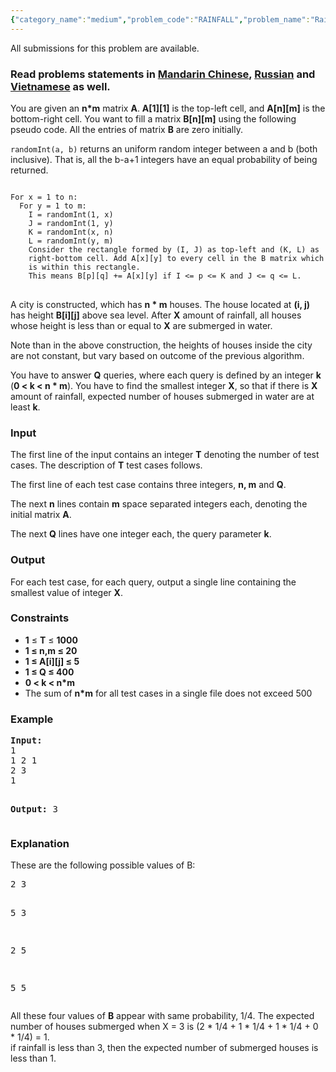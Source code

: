 ```yaml
---
{"category_name":"medium","problem_code":"RAINFALL","problem_name":"Rain vs City","languages_supported":{"0":"ADA","1":"ASM","2":"BASH","3":"BF","4":"C","5":"C99 strict","6":"CAML","7":"CLOJ","8":"CLPS","9":"CPP 4.3.2","10":"CPP 4.9.2","11":"CPP14","12":"CS2","13":"D","14":"ERL","15":"FORT","16":"FS","17":"GO","18":"HASK","19":"ICK","20":"ICON","21":"JAVA","22":"JS","23":"LISP clisp","24":"LISP sbcl","25":"LUA","26":"NEM","27":"NICE","28":"NODEJS","29":"PAS fpc","30":"PAS gpc","31":"PERL","32":"PERL6","33":"PHP","34":"PIKE","35":"PRLG","36":"PYPY","37":"PYTH","38":"PYTH 3.4","39":"RUBY","40":"SCALA","41":"SCM chicken","42":"SCM guile","43":"SCM qobi","44":"ST","45":"TCL","46":"TEXT","47":"WSPC"},"max_timelimit":2,"source_sizelimit":50000,"problem_author":"utkarsh_lath","problem_tester":null,"date_added":"7-07-2016","tags":{"0":"utkarsh_lath"},"time":{"view_start_date":1468063200,"submit_start_date":1468063200,"visible_start_date":1468063200,"end_date":1735669800},"layout":"problem"}
---
```

<span class="solution-visible-txt">All submissions for this problem are available.</span><h3> Read problems statements in <a target="_blank" href="http://www.codechef.com/download/translated/SNCKFL16/mandarin/RAINFALL.pdf">Mandarin Chinese</a>, <a target="_blank" href="http://www.codechef.com/download/translated/SNCKFL16/russian/RAINFALL.pdf">Russian</a> and <a target="_blank" href="http://www.codechef.com/download/translated/SNCKFL16/vietnamese/RAINFALL.pdf">Vietnamese</a> as well.</h3>
<p>
You are given an <b>n*m</b> matrix <b>A</b>. <b>A[1][1]</b> is the top-left cell, and <b>A[n][m]</b> is the bottom-right cell. You want to fill a matrix <b>B[n][m]</b> using the following pseudo code. All the entries of matrix <b>B</b> are zero initially.
</p>
<p>
<code>randomInt(a, b)</code> returns an uniform random integer between a and b (both inclusive). That is, all the b-a+1 integers have an equal probability of being returned.
</p>
<pre>
<code>
For x = 1 to n:
  For y = 1 to m:
    I = randomInt(1, x)
    J = randomInt(1, y)
    K = randomInt(x, n)
    L = randomInt(y, m)
    Consider the rectangle formed by (I, J) as top-left and (K, L) as 
    right-bottom cell. Add A[x][y] to every cell in the B matrix which
    is within this rectangle.
    This means B[p][q] += A[x][y] if I &lt;= p &lt;= K and J &lt;= q &lt;= L.
</code>
</pre>
<p>
A city is constructed, which has <b>n * m</b> houses. The house located at <b>(i, j)</b> has height <b>B[i][j]</b> above sea level. After <b>X</b> amount of rainfall, all houses whose height is less than or equal to <b>X</b> are submerged in water.
</p>
<p>
Note than in the above construction, the heights of houses inside the city are not constant, but vary based on outcome of the previous algorithm.
</p>
<p>
You have to answer <b>Q</b> queries, where each query is defined by an integer <b>k</b> (<b>0 &lt; k &lt; n * m</b>). You have to find the smallest integer <b>X</b>, so that if there is <b>X</b> amount of rainfall, expected number of houses submerged in water are at least <b>k</b>.
</p>
<h3>Input</h3>
<p>
The first line of the input contains an integer <b>T</b> denoting the number of test cases. The description of <b>T</b> test cases follows.
</p>
<p>The first line of each test case contains three integers, <b>n, m</b> and <b>Q</b>.</p>
<p>The next <b>n</b> lines contain <b>m</b> space separated integers each, denoting the initial matrix <b>A</b>.</p>
<p>The next <b>Q</b> lines have one integer each, the query parameter <b>k</b>.</p>
<h3>Output</h3>
<p>For each test case, for each query, output a single line containing the smallest value of integer <b>X</b>.</p>
<h3>Constraints</h3>
<ul>
<li><b>1</b> ≤ <b>T</b> ≤ <b>1000</b></li>
<li><b>1 ≤ n,m ≤ 20</b></li>
<li><b>1 ≤ A[i][j] ≤ 5</b></li>
<li><b>1 ≤ Q ≤ 400</b></li>
<li><b>0 &lt; k &lt; n*m</b> </li>
<li>The sum of <b>n*m</b> for all test cases in a single file does not exceed 500 </li>
</ul>
<h3>Example</h3>
<pre><b>Input:</b>
1
1 2 1
2 3
1

<b>Output:</b>
3
</pre><h3>Explanation</h3>
<p>
These are the following possible values of B:</p>
<pre>
2 3

5 3

2 5

5 5
</pre><p>
All these four values of <b>B</b> appear with same probability, 1/4. The expected number of houses submerged when X = 3 is (2 * 1/4 + 1 * 1/4 + 1 * 1/4 + 0 * 1/4) = 1.<br />
if rainfall is less than 3, then the expected number of submerged houses is less than 1.<br />

</p>
